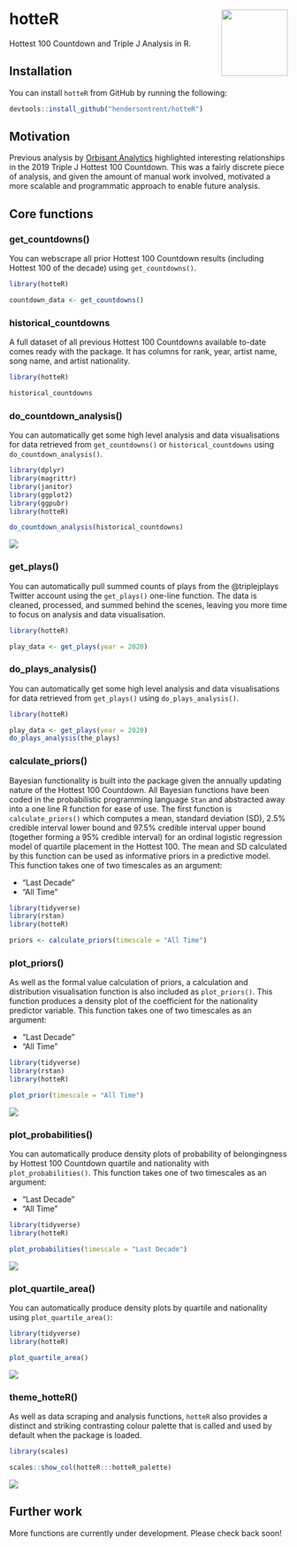 
# hotteR <img src="man/figures/logo.png" align="right" width="120" />

Hottest 100 Countdown and Triple J Analysis in R.

## Installation

You can install `hotteR` from GitHub by running the following:

``` r
devtools::install_github("hendersontrent/hotteR")
```

## Motivation

Previous analysis by [Orbisant
Analytics](https://www.orbisantanalytics.com/hottest-100) highlighted
interesting relationships in the 2019 Triple J Hottest 100 Countdown.
This was a fairly discrete piece of analysis, and given the amount of
manual work involved, motivated a more scalable and programmatic
approach to enable future analysis.

## Core functions

### get\_countdowns()

You can webscrape all prior Hottest 100 Countdown results (including
Hottest 100 of the decade) using `get_countdowns()`.

``` r
library(hotteR)

countdown_data <- get_countdowns()
```

### historical\_countdowns

A full dataset of all previous Hottest 100 Countdowns available to-date
comes ready with the package. It has columns for rank, year, artist
name, song name, and artist nationality.

``` r
library(hotteR)

historical_countdowns
```

### do\_countdown\_analysis()

You can automatically get some high level analysis and data
visualisations for data retrieved from `get_countdowns()` or
`historical_countdowns` using `do_countdown_analysis()`.

``` r
library(dplyr)
library(magrittr)
library(janitor)
library(ggplot2)
library(ggpubr)
library(hotteR)

do_countdown_analysis(historical_countdowns)
```

![](README_files/figure-gfm/unnamed-chunk-5-1.png)<!-- -->

### get\_plays()

You can automatically pull summed counts of plays from the @triplejplays
Twitter account using the `get_plays()` one-line function. The data is
cleaned, processed, and summed behind the scenes, leaving you more time
to focus on analysis and data visualisation.

``` r
library(hotteR)

play_data <- get_plays(year = 2020)
```

### do\_plays\_analysis()

You can automatically get some high level analysis and data
visualisations for data retrieved from `get_plays()` using
`do_plays_analysis()`.

``` r
library(hotteR)

play_data <- get_plays(year = 2020)
do_plays_analysis(the_plays)
```

### calculate\_priors()

Bayesian functionality is built into the package given the annually
updating nature of the Hottest 100 Countdown. All Bayesian functions
have been coded in the probabilistic programming language `Stan` and
abstracted away into a one line R function for ease of use. The first
function is `calculate_priors()` which computes a mean, standard
deviation (SD), 2.5% credible interval lower bound and 97.5% credible
interval upper bound (together forming a 95% credible interval) for an
ordinal logistic regression model of quartile placement in the Hottest
100. The mean and SD calculated by this function can be used as
informative priors in a predictive model. This function takes one of two
timescales as an argument:

  - “Last Decade”
  - “All Time”

<!-- end list -->

``` r
library(tidyverse)
library(rstan)
library(hotteR)

priors <- calculate_priors(timescale = "All Time")
```

### plot\_priors()

As well as the formal value calculation of priors, a calculation and
distribution visualisation function is also included as `plot_priors()`.
This function produces a density plot of the coefficient for the
nationality predictor variable. This function takes one of two
timescales as an argument:

  - “Last Decade”
  - “All Time”

<!-- end list -->

``` r
library(tidyverse)
library(rstan)
library(hotteR)

plot_prior(timescale = "All Time")
```

![](README_files/figure-gfm/unnamed-chunk-9-1.png)<!-- -->

### plot\_probabilities()

You can automatically produce density plots of probability of
belongingness by Hottest 100 Countdown quartile and nationality with
`plot_probabilities()`. This function takes one of two timescales as an
argument:

  - “Last Decade”
  - “All Time”

<!-- end list -->

``` r
library(tidyverse)
library(hotteR)

plot_probabilities(timescale = "Last Decade")
```

![](README_files/figure-gfm/unnamed-chunk-10-1.png)<!-- -->

### plot\_quartile\_area()

You can automatically produce density plots by quartile and nationality
using `plot_quartile_area()`:

``` r
library(tidyverse)
library(hotteR)

plot_quartile_area()
```

![](README_files/figure-gfm/unnamed-chunk-11-1.png)<!-- -->

### theme\_hotteR()

As well as data scraping and analysis functions, `hotteR` also provides
a distinct and striking contrasting colour palette that is called and
used by default when the package is loaded.

``` r
library(scales)

scales::show_col(hotteR:::hotteR_palette)
```

![](README_files/figure-gfm/unnamed-chunk-12-1.png)<!-- -->

## Further work

More functions are currently under development. Please check back soon\!
